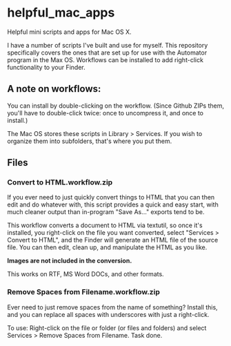 # helpful_mac_apps
Helpful mini scripts and apps for Mac OS X.
    
I have a number of scripts I've built and use for myself. This repository specifically covers the ones that are set up for use with the Automator program in the Max OS. Workflows can be installed to add right-click functionality to your Finder.

## A note on workflows:
You can install by double-clicking on the workflow. (Since Github ZIPs them, you'll have to double-click twice: once to uncompress it, and once to install.)

The Mac OS stores these scripts in Library > Services. If you wish to organize them into subfolders, that's where you put them.

## Files

### Convert to HTML.workflow.zip

If you ever need to just quickly convert things to HTML that you can then edit and do whatever with, this script provides a quick and easy start, with much cleaner output than in-program "Save As…" exports tend to be.

This workflow converts a document to HTML via textutil, so once it's installed, you right-click on the file you want converted, select "Services > Convert to HTML", and the Finder will generate an HTML file of the source file. You can then edit, clean up, and manipulate the HTML as you like.

**Images are not included in the conversion.**

This works on RTF, MS Word DOCs, and other formats.

### Remove Spaces from Filename.workflow.zip

Ever need to just remove spaces from the name of something? Install this, and you can replace all spaces with underscores with just a right-click.

To use: Right-click on the file or folder (or files and folders) and select Services > Remove Spaces from Filename. Task done.
